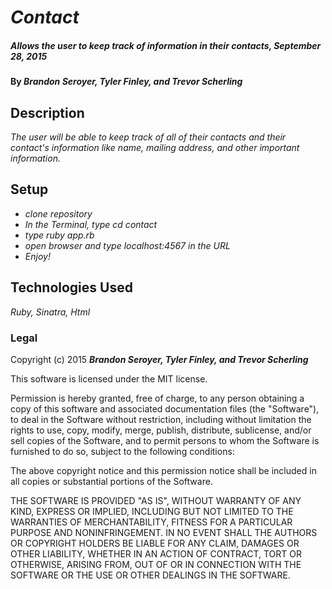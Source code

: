 # _Contact_

##### _Allows the user to keep track of information in their contacts, September 28, 2015_

#### By _**Brandon Seroyer, Tyler Finley, and Trevor Scherling**_

## Description

_The user will be able to keep track of all of their contacts and their contact's information like name, mailing address, and other important information._

## Setup

* _clone repository_
* _In the Terminal, type cd contact_
* _type ruby app.rb_
* _open browser and type localhost:4567 in the URL_
* _Enjoy!_

## Technologies Used

_Ruby, Sinatra, Html_

### Legal

Copyright (c) 2015 **_Brandon Seroyer, Tyler Finley, and Trevor Scherling_**

This software is licensed under the MIT license.

Permission is hereby granted, free of charge, to any person obtaining a copy
of this software and associated documentation files (the "Software"), to deal
in the Software without restriction, including without limitation the rights
to use, copy, modify, merge, publish, distribute, sublicense, and/or sell
copies of the Software, and to permit persons to whom the Software is
furnished to do so, subject to the following conditions:

The above copyright notice and this permission notice shall be included in
all copies or substantial portions of the Software.

THE SOFTWARE IS PROVIDED "AS IS", WITHOUT WARRANTY OF ANY KIND, EXPRESS OR
IMPLIED, INCLUDING BUT NOT LIMITED TO THE WARRANTIES OF MERCHANTABILITY,
FITNESS FOR A PARTICULAR PURPOSE AND NONINFRINGEMENT. IN NO EVENT SHALL THE
AUTHORS OR COPYRIGHT HOLDERS BE LIABLE FOR ANY CLAIM, DAMAGES OR OTHER
LIABILITY, WHETHER IN AN ACTION OF CONTRACT, TORT OR OTHERWISE, ARISING FROM,
OUT OF OR IN CONNECTION WITH THE SOFTWARE OR THE USE OR OTHER DEALINGS IN
THE SOFTWARE.
